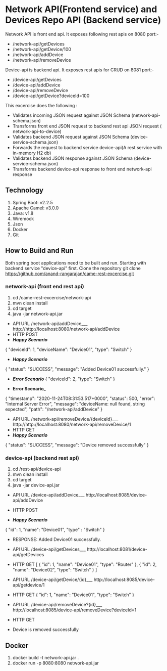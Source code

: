 # Network API(Frontend service) and Devices Repo API (Backend service)
Network API is front end api. It exposes following rest apis on 8080 port:-
* /network-api/getDevices
* /network-api/getDevice/100
* /network-api/addDevice
* /network-api/removeDevice

Device-api is backend api. It exposes rest apis for CRUD on 8081 port:-
* /device-api/getDevices
* /device-api/addDevice
* /device-api/removeDevice
* /device-api/getDevice?deviceId=100

This excercise does the following :
* Validates incoming JSON request against JSON Schema (network-api-schema.json)
* Transforms front end JSON request to backend rest api JSON request ( network-api-to-device)
* Validates backend JSON request against JSON Schema (device-service-schema.json)
* Forwards the request to backend service device-api(A rest service with in-memory H2 db)
* Validates backend JSON response against JSON Schema (device-service-schema.json)
* Transforms backend device-api response to front end network-api response

## Technology ##
1. Spring Boot: v2.2.5
2. Apache Camel: v3.0.0
3. Java: v1.8
4. Wiremock
5. Json
6. Docker
7. Git

## How to Build and Run ##
Both spring boot applications need to be built and run. Starting with backend service "device-api" first.
Clone the repository
git clone https://github.com/anand-rangarajan/came-rest-excercise.git

### network-api (front end rest api) ###

1. cd <repo-path>/came-rest-excercise/network-api
2. mvn clean install
3. cd target
4. java -jar network-api.jar

* API URL /network-api/addDevice___ http://http://localhost:8080/network-api/addDevice
* HTTP POST
* ___Happy Scenario___

{
        "deviceId": 1,
        "deviceName": "Device01",
        "type": "Switch"
    }
    
* ___Happy Scenario___

{
    "status": "SUCCESS",
    "message": "Added Device01 successfully."
}

* ___Error Scenario___
{
        "deviceId": 2,
        "type": "Switch"
    }
    
* __Error Scenario___

{
    "timestamp": "2020-11-24T08:31:53.517+0000",
    "status": 500,
    "error": "Internal Server Error",
    "message": "deviceName: null found, string expected",
    "path": "/network-api/addDevice"
}

* API URL /network-api/removeDevice/{deviceId}___ http://http://localhost:8080/network-api/removeDevice/1
* HTTP GET
* ___Happy Scenario___

{
    "status": "SUCCESS",
    "message": "Device removed successfully"
}

### device-api (backend rest api) ###

1. cd <repo-path>/rest-api/device-api
2. mvn clean install
3. cd target
4. java -jar device-api.jar
  
* API URL /device-api/addDevice___ http://localhost:8085/device-api/addDevice

* HTTP POST
* ___Happy Scenario___

{
    "id": 1,
    "name": "Device01",
     "type" : "Switch"
}

* RESPONSE:  Added Device01 successfully.


* API URL /device-api/getDevices___ http://localhost:8081/device-api/getDevices
* HTTP GET
[
    {
        "id": 1,
        "name": "Device01",
        "type": "Router"
    },
    {
        "id": 2,
        "name": "Device02",
        "type": "Switch"
    }
]

* API URL /device-api/getDevice/{id}___ http://localhost:8085/device-api/getdevice/1
* HTTP GET
{
    "id": 1,
    "name": "Device01",
    "type": "Switch"
}

* API URL /device-api/removeDevice?{id}___ http://localhost:8085/device-api/removeDevice?deviceId=1
* HTTP GET
* Device is removed successfully

## Docker ##
1. docker build -t network-api.jar .
2. docker run -p 8080:8080 network-api.jar